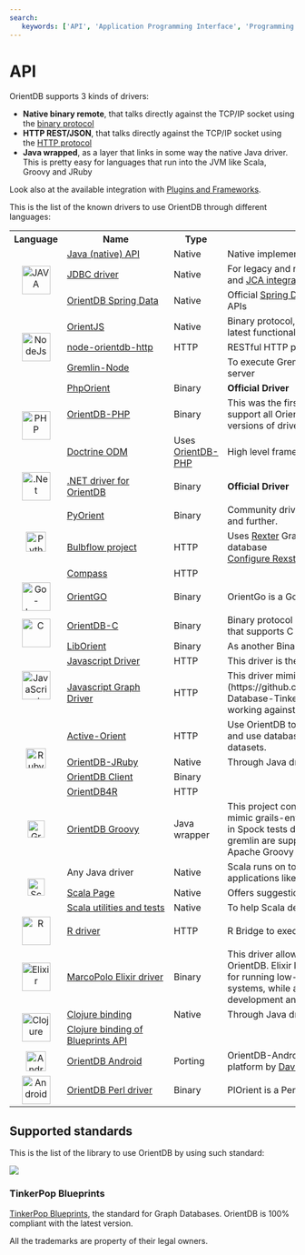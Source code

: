 ```yaml
---
search:
   keywords: ['API', 'Application Programming Interface', 'Programming Language Bindings']
---
```


# API

OrientDB supports 3 kinds of drivers:
- **Native binary remote**, that talks directly against the TCP/IP socket using the [binary protocol](https://github.com/nuvolabase/orientdb/wiki/Network-Binary-Protocol)
- **HTTP REST/JSON**, that talks directly against the TCP/IP socket using the [HTTP protocol](https://github.com/nuvolabase/orientdb/wiki/OrientDB-REST)
- **Java wrapped**, as a layer that links in some way the native Java driver. This is pretty easy for languages that run into the JVM like Scala, Groovy and JRuby

Look also at the available integration with [Plugins and Frameworks](Plugins.md).

This is the list of the known drivers to use OrientDB through different languages:

<table>
<tr>
    <th>Language</th>
    <th>Name</th>
    <th>Type</th>
    <th>Description</th>
</tr>
<tr>
    <td rowspan="3">
      <center><a href="https://en.wikipedia.org/wiki/Java_%28programming_language%29"><img src="http://orientdb.com/wp-content/uploads/2016/09/java.jpeg" alt="JAVA" height="50px"/></a></center>
    </td>
    <td><a href="Java-API.html">Java&nbsp;(native)&nbsp;API</a></td>
    <td>Native</td>
    <td>Native implementation.</td>
</tr>
<tr>
    <td><a href="JDBC-Home.html">JDBC driver</a></td>
    <td>Native</td>
    <td>For legacy and reporting/Business Intelligence applications and <a href="https://github.com/kirpi4ik/orientdb-jca">JCA&nbsp;integration</a> for J2EE containers</td>
</tr>
<tr>
    <td><a href="https://github.com/orientechnologies/spring-data-orientdb">OrientDB Spring Data</a></td>
    <td>Native</td>
    <td>Official <a href="http://projects.spring.io/spring-data/">Spring Data Plugin</a> for both Graph and Document APIs</td>
</tr>

<tr>
    <td rowspan="3">
        <center><a href="http://nodejs.org"><img src="http://nodejs.org/images/logos/nodejs.png" alt="NodeJs" height="50px"/></a></center>
    </td>
    <td><a href="https://github.com/orientechnologies/orientjs">OrientJS</a></td>
    <td>Native</td>
    <td>Binary protocol, new branch that has been updated with the latest functionality. Tested on 1.7.0, 2.0.x and 2.1-rc*.</td>
</tr><tr>
    <td><a href="https://github.com/Havelaer/node-orientdb-http">node-orientdb-http</a></td>
    <td>HTTP</td>
    <td>RESTful HTTP protocol. Tested on 1.6.1</td>
</tr>
<tr>
    <td><a href="https://github.com/entrendipity/gremlin-node">Gremlin-Node</a></td>
    <td></td>
    <td>To execute Gremlin queries against a remote OrientDB server</td>
</tr>

<tr>
    <td rowspan="3">
        <center><a href="http://www.php.net/"><img src="http://static.php.net/www.php.net/images/php.gif" alt="PHP" height="50px"/></a></center>
    </td>
    <td><a href="https://github.com/orientechnologies/PhpOrient">PhpOrient</a></td>
    <td>Binary</td>
    <td><b>Official Driver</b></td>
</tr>
<tr>
    <td><a href="https://github.com/AntonTerekhov/OrientDB-PHP">OrientDB-PHP</a></td>
    <td>Binary</td>
    <td>This was the first PHP driver for OrientDB, but doesn't support all OrientDB features and it's slow to support new versions of driver protocol.</td>
</tr>
<tr>
    <td><a href="https://github.com/doctrine/orientdb-odm">Doctrine ODM</a></td>
    <td>Uses <a href="https://github.com/AntonTerekhov/OrientDB-PHP">OrientDB-PHP</a></td>
    <td>High level framework to use OrientDB from PHP</td>
</tr>

<tr>
    <td>
        <center><a href="http://www.microsoft.com"><img src="http://i.microsoft.com/net/images/chrome/net_logo.jpg" alt=".Net" height="50px"/></a></center>
    </td>
    <td><a href="https://github.com/orientechnologies/OrientDB-NET.binary">.NET driver for OrientDB</a></td>
    <td>Binary</td>
    <td><b>Official Driver</b></td>
</tr>

<tr>
    <td rowspan="3">
        <center><a href="http://www.python.org"><img src="http://www.python.org/images/python-logo.gif" alt="Python" height="35px"/></a></center>
    </td>
    <td><a href="https://github.com/orientechnologies/pyorient">PyOrient</a></td>
    <td>Binary</td>
    <td>Community driver for Python, compatible with OrientDB 1.7 and further.</td>
</tr>
<tr>
    <td><a href="http://bulbflow.com">Bulbflow project</a></td>
    <td>HTTP</td>
    <td>Uses <a href="https://github.com/tinkerpop/rexster/wiki">Rexter</a> Graph HTTP Server to access to OrientDB database <br/> <a href="https://github.com/tinkerpop/rexster/wiki/Rexster-Configuration">Configure Rexster for OrientDB</a></td>
</tr>
<tr>
    <td><a href="https://github.com/emehrkay/Compass">Compass</a></td>
    <td>HTTP</td>
    <td></td>
</tr>

<tr>
    <td rowspan="1">
        <center><a href="https://golang.org/"><img src="http://orientdb.com/wp-content/uploads/2016/09/golang.png" alt="Go-Lang" height="50px"/></a></center>
    </td>
    <td><a href="https://github.com/istreamdata/orientgo">OrientGO</a></td>
    <td>Binary</td>
    <td>OrientGo is a Go client for the OrientDB database.</td>
</tr>

<tr>
    <td rowspan="2">
        <center><a href="https://en.wikipedia.org/wiki/C_%28programming_language%29"><img src="https://upload.wikimedia.org/wikipedia/commons/9/95/The_C_Programming_Language%2C_First_Edition_Cover_%282%29.svg" alt="C" height="50px"/></a></center>
    </td>
    <td><a href="http://github.com/tglman/orientdb-c">OrientDB-C</a></td>
    <td>Binary</td>
    <td>Binary protocol compatibles with C++ and other languages that supports C calls</td>
</tr>
<tr>
    <td><a href="https://github.com/dam2k/liborient">LibOrient</a></td>
    <td>Binary</td>
    <td>As another Binary protocol driver</td>
</tr>

<tr>
    <td rowspan="2">
        <center><a href="http://en.wikipedia.org/wiki/JavaScript"><img src="http://upload.wikimedia.org/wikipedia/commons/thumb/9/99/Unofficial_JavaScript_logo_2.svg/150px-Unofficial_JavaScript_logo_2.svg.png" alt="JavaScript" height="50px"/></a></center>
    </td>
    <td><a href="https://github.com/orientechnologies/orientdb/wiki/Javascript-Driver">Javascript&nbsp;Driver</a></td>
    <td>HTTP</td>
    <td>This driver is the simpler way to use OrientDB from JS</td>
</tr>
<tr>
    <td><a href="https://github.com/orientechnologies/orientdb-js">Javascript Graph Driver</a></td>
    <td>HTTP</td>
    <td>This driver mimics the [Blueprints](https://github.com/orientechnologies/orientdb/wiki/Graph-Database-Tinkerpop) interface. Use this driver if you're working against graphs.</td>
</tr>

<tr>
    <td rowspan="4">
        <center><a href="http://www.ruby-lang.org"><img src="https://www.ruby-lang.org/images/header-ruby-logo.png" alt="Ruby" height="35px"/></a></center></td>
    </td>
    <td><a href="https://github.com/topofocus/active-orient">Active-Orient</a></td>
    <td>HTTP</td>
    <td>Use OrientDB to persistently store dynamic Ruby-Objects and use database queries to manage even very large datasets.</td>
</tr>
<tr>
    <td><a href="https://github.com/aemadrid/orientdb-jruby">OrientDB-JRuby</a></td>
    <td>Native</td>
    <td>Through Java driver</td>
</tr>
<tr>
    <td><a href="https://github.com/ryanfields/orient_db_client">OrientDB Client</a></td>
    <td>Binary</td>
    <td></td>
</tr>
<tr>
    <td><a href="https://github.com/veny/orientdb4r">OrientDB4R</a></td>
    <td>HTTP</td>
    <td></td>
</tr>

<tr>
    <td>
        <center><a href="http://www.groovy-lang.org/"><img src="https://upload.wikimedia.org/wikipedia/commons/3/36/Groovy-logo.svg" alt="Groovy" height="30px"/></a></center>
    </td>
    <td><a href="https://github.com/eugene-kamenev/orientdb-groovy">OrientDB Groovy</a></td>
    <td>Java wrapper</td>
    <td>This project contains Groovy AST Transformations trying to mimic grails-entity style. All useful information you can find in Spock tests dir. Document API and Graph API with gremlin are supported. Built with OrientDB 2.1.0 and Apache Groovy 2.4.4.</td>
</tr>

<tr>
    <td rowspan="3">
        <center><a href="https://en.wikipedia.org/wiki/Scala_%28programming_language%29"><img src="https://upload.wikimedia.org/wikipedia/en/8/85/Scala_logo.png" alt="Scala" height="30px"/></a></center>
    </td>
    <td>Any&nbsp;Java&nbsp;driver</td>
    <td>Native</td>
    <td>Scala runs on top of JVM and it's fully compatible with Java applications like OrientDB</td>
</tr>
<tr>
    <td><a href="http://www.orientechnologies.com/docs/last/orientdb.wiki/Scala-Language.html">Scala Page</a></td>
    <td>Native</td>
    <td>Offers suggestions and examples to use it without pains</td>
</tr>
<tr>
    <td><a href="https://github.com/eptx/OrientDBScala">Scala&nbsp;utilities&nbsp;and&nbsp;tests</a></td>
    <td>Native</td>
    <td>To help Scala developers using OrientDB</td>
</tr>


<tr>
    <td rowspan="1">
        <center><a href="https://www.r-project.org/"><img src="https://www.r-project.org/Rlogo.png" alt="R" height="50px"/></a></center>
    </td>
    <td><a href="https://github.com/retrography/OrientR">R driver</a></td>
    <td>HTTP</td>
    <td>R Bridge to execute queries against OrientDB Server</td>
</tr>

<tr>
    <td rowspan="1">
        <center><a href="http://elixir-lang.org/"><img src="http://elixir-lang.org/images/logo/logo.png" alt="Elixir" height="50px"/></a></center>
    </td>
    <td><a href="https://github.com/MyMedsAndMe/marco_polo">MarcoPolo Elixir driver</a></td>
    <td>Binary</td>
    <td>This driver allows Elixir application to interact with OrientDB. Elixir language leverages the Erlang VM, known for running low-latency, distributed and fault-tolerant systems, while also being successfully used in web development and the embedded software domain.</td>
</tr>

<tr>
    <td rowspan="2">
        <center><a href="http://clojure.org"><img src="http://orientdb.com/wp-content/uploads/2016/09/clojure.png" alt="Clojure" height="50px"/></a></center>
    </td>
    <td><a href="https://github.com/eduardoejp/clj-orient">Clojure binding</a></td>
    <td>Native</td>
    <td>Through Java driver</td>
</tr>
<tr>
    <td><a href="https://github.com/eduardoejp/clj-blueprints">Clojure binding of Blueprints API</a></td>
    <td></td>
    <td></td>
</tr>

<tr>
    <td rowspan="1">
        <center><a href="http://wuman.github.com/orientdb-android"><img src="https://github.com/wuman/orientdb-android/raw/master/doc/images/orientdb-android-logo.png" alt="Android" height="35px"/></a></center>
    </td>
    <td><a href="http://wuman.github.com/orientdb-android">OrientDB Android</a></td>
    <td>Porting</td>
    <td>OrientDB-Android is a port/fork of OrientDB for the Android platform by <a href="http://blog.wu-man.com/">David Wu</a> </td>
</tr>

<tr>
    <td rowspan="1">
        <center><a href="https://github.com/a8wright/plorient"><img src="http://www.webgranth.com/wp-content/uploads/2013/02/perl.jpg" alt="Android" height="50px"/></a></center>
    </td>
    <td><a href="https://github.com/a8wright/plorient">OrientDB Perl driver</a></td>
    <td>Binary</td>
    <td>PlOrient is a Perl binary interface for OrientDB</td>
</tr>

</table>


## Supported standards

This is the list of the library to use OrientDB by using such standard:

<a href="http://www.tinkerpop.com"><img src="http://www.tinkerpop.com/images/tinkerpop-splash.png" /></a>
### TinkerPop Blueprints
[TinkerPop Blueprints](https://github.com/tinkerpop/blueprints/wiki), the standard for Graph Databases. OrientDB is 100% compliant with the latest version.

All the trademarks are property of their legal owners.

